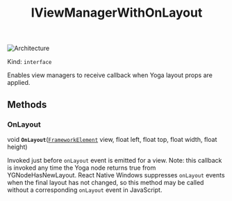 ﻿---
id: IViewManagerWithOnLayout
title: IViewManagerWithOnLayout
---

![Architecture](https://img.shields.io/badge/architecture-old_only-yellow)

Kind: `interface`

Enables view managers to receive callback when Yoga layout props are applied. 

## Methods
### OnLayout
void **`OnLayout`**([`FrameworkElement`](https://learn.microsoft.com/uwp/api/Windows.UI.Xaml.FrameworkElement) view, float left, float top, float width, float height)

Invoked just before `onLayout` event is emitted for a view. Note: this callback is invoked any time the Yoga node returns true from YGNodeHasNewLayout. React Native Windows suppresses `onLayout` events when the final layout has not changed, so this method may be called without a corresponding `onLayout` event in JavaScript.

